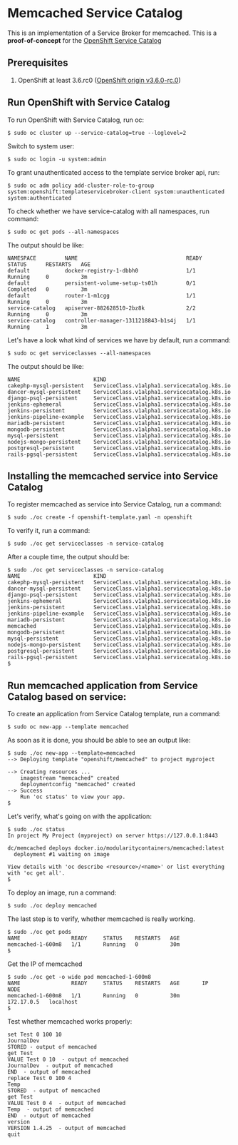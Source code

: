 # Memcached Service Catalog

This is an implementation of a Service Broker for memcached. This is a **proof-of-concept** for the 
[OpenShift Service Catalog](https://github.com/openshift/service-catalog)

## Prerequisites

1. OpenShift at least 3.6.rc0 ([OpenShift origin v3.6.0-rc.0](https://github.com/openshift/origin/releases/tag/v3.6.0-rc.0))

## Run OpenShift with Service Catalog

To run OpenShift with Service Catalog, run oc:

```
$ sudo oc cluster up --service-catalog=true --loglevel=2
```

Switch to system user:

```
$ sudo oc login -u system:admin
```

To grant unauthenticated access to the template service broker api, run:
```
$ sudo oc adm policy add-cluster-role-to-group system:openshift:templateservicebroker-client system:unauthenticated system:authenticated
```

To check whether we have service-catalog with all namespaces, run command:
```
$ sudo oc get pods --all-namespaces
```

The output should be like:
```
NAMESPACE         NAME                                  READY     STATUS      RESTARTS   AGE
default           docker-registry-1-dbbh0               1/1       Running     0          3m
default           persistent-volume-setup-ts01h         0/1       Completed   0          3m
default           router-1-m1cgg                        1/1       Running     0          3m
service-catalog   apiserver-882628510-2bz8k             2/2       Running     0          3m
service-catalog   controller-manager-1311218843-b1s4j   1/1       Running     1          3m

```

Let's have a look what kind of services we have by default, run a command:
```
$ sudo oc get serviceclasses --all-namespaces

```

The output should be like:

```
NAME                       KIND
cakephp-mysql-persistent   ServiceClass.v1alpha1.servicecatalog.k8s.io
dancer-mysql-persistent    ServiceClass.v1alpha1.servicecatalog.k8s.io
django-psql-persistent     ServiceClass.v1alpha1.servicecatalog.k8s.io
jenkins-ephemeral          ServiceClass.v1alpha1.servicecatalog.k8s.io
jenkins-persistent         ServiceClass.v1alpha1.servicecatalog.k8s.io
jenkins-pipeline-example   ServiceClass.v1alpha1.servicecatalog.k8s.io
mariadb-persistent         ServiceClass.v1alpha1.servicecatalog.k8s.io
mongodb-persistent         ServiceClass.v1alpha1.servicecatalog.k8s.io
mysql-persistent           ServiceClass.v1alpha1.servicecatalog.k8s.io
nodejs-mongo-persistent    ServiceClass.v1alpha1.servicecatalog.k8s.io
postgresql-persistent      ServiceClass.v1alpha1.servicecatalog.k8s.io
rails-pgsql-persistent     ServiceClass.v1alpha1.servicecatalog.k8s.io

```
## Installing the memcached service into Service Catalog

To register memcached as service into Service Catalog, run a command:
```
$ sudo ./oc create -f openshift-template.yaml -n openshift
```

To verify it, run a command:
```
$ sudo ./oc get serviceclasses -n service-catalog
```

After a couple time, the output should be:
```
$ sudo ./oc get serviceclasses -n service-catalog
NAME                       KIND
cakephp-mysql-persistent   ServiceClass.v1alpha1.servicecatalog.k8s.io
dancer-mysql-persistent    ServiceClass.v1alpha1.servicecatalog.k8s.io
django-psql-persistent     ServiceClass.v1alpha1.servicecatalog.k8s.io
jenkins-ephemeral          ServiceClass.v1alpha1.servicecatalog.k8s.io
jenkins-persistent         ServiceClass.v1alpha1.servicecatalog.k8s.io
jenkins-pipeline-example   ServiceClass.v1alpha1.servicecatalog.k8s.io
mariadb-persistent         ServiceClass.v1alpha1.servicecatalog.k8s.io
memcached                  ServiceClass.v1alpha1.servicecatalog.k8s.io
mongodb-persistent         ServiceClass.v1alpha1.servicecatalog.k8s.io
mysql-persistent           ServiceClass.v1alpha1.servicecatalog.k8s.io
nodejs-mongo-persistent    ServiceClass.v1alpha1.servicecatalog.k8s.io
postgresql-persistent      ServiceClass.v1alpha1.servicecatalog.k8s.io
rails-pgsql-persistent     ServiceClass.v1alpha1.servicecatalog.k8s.io
$
```

## Run memcached application from Service Catalog based on service:

To create an application from Service Catalog template, run a command:
```
$ sudo oc new-app --template memcached
```

As soon as it is done, you should be able to see an output like:
```
$ sudo ./oc new-app --template=memcached
--> Deploying template "openshift/memcached" to project myproject

--> Creating resources ...
    imagestream "memcached" created
    deploymentconfig "memcached" created
--> Success
    Run 'oc status' to view your app.
$
```

Let's verify, what's going on with the application:
```
$ sudo ./oc status
In project My Project (myproject) on server https://127.0.0.1:8443

dc/memcached deploys docker.io/modularitycontainers/memcached:latest
  deployment #1 waiting on image

View details with 'oc describe <resource>/<name>' or list everything with 'oc get all'.
$
```
To deploy an image, run a command:
```
$ sudo ./oc deploy memcached
```

The last step is to verify, whether memcached is really working.

```
$ sudo ./oc get pods
NAME                READY     STATUS    RESTARTS   AGE
memcached-1-600m8   1/1       Running   0          30m
$
```

Get the IP of memcached
```
$ sudo ./oc get -o wide pod memcached-1-600m8
NAME                READY     STATUS    RESTARTS   AGE       IP           NODE
memcached-1-600m8   1/1       Running   0          30m       172.17.0.5   localhost
$
```

Test whether memcached works properly:

```
set Test 0 100 10
JournalDev
STORED - output of memcached
get Test
VALUE Test 0 10  - output of memcached
JournalDev  - output of memcached
END  - output of memcached
replace Test 0 100 4
Temp
STORED  - output of memcached
get Test
VALUE Test 0 4  - output of memcached
Temp  - output of memcached
END  - output of memcached
version
VERSION 1.4.25  - output of memcached
quit

```